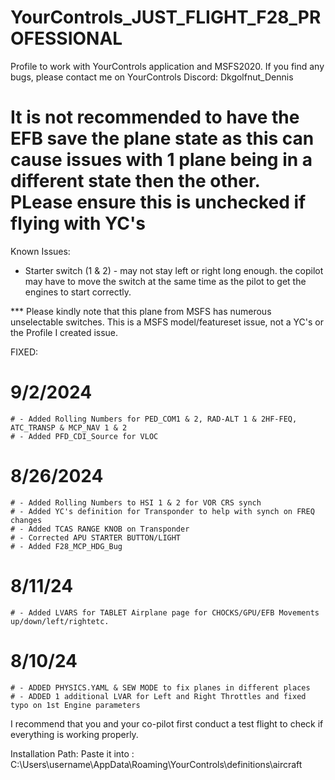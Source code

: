 # YourControls_JUST_FLIGHT_F28_PROFESSIONAL
Profile to work with YourControls application and MSFS2020. If you find any bugs, please contact me on YourControls Discord: Dkgolfnut_Dennis

# It is not recommended to have the EFB save the plane state as this can cause issues with 1 plane being in a different state then the  other. PLease ensure this is unchecked if flying with YC's 

Known Issues:
  - Starter switch (1 & 2) - may not stay left or right long enough. the copilot may have to move the switch at the same time as the pilot to get the engines to start correctly.  


*** Please kindly note that this plane from MSFS has numerous unselectable switches. This is a MSFS model/featureset issue, not a YC's or the Profile I created issue.

FIXED: 
   # 9/2/2024
    # - Added Rolling Numbers for PED_COM1 & 2, RAD-ALT 1 & 2HF-FEQ, ATC_TRANSP & MCP_NAV 1 & 2 
    # - Added PFD_CDI_Source for VLOC
   # 8/26/2024
    # - Added Rolling Numbers to HSI 1 & 2 for VOR CRS synch
    # - Added YC's definition for Transponder to help with synch on FREQ changes
    # - Added TCAS RANGE KNOB on Transponder
    # - Corrected APU STARTER BUTTON/LIGHT
    # - Added F28_MCP_HDG_Bug
  
   # 8/11/24
    # - Added LVARS for TABLET Airplane page for CHOCKS/GPU/EFB Movements up/down/left/rightetc. 
  
   #  8/10/24 
    # - ADDED PHYSICS.YAML & SEW MODE to fix planes in different places
    # - ADDED 1 additional LVAR for Left and Right Throttles and fixed typo on 1st Engine parameters 

I recommend that you and your co-pilot first conduct a test flight to check if everything is working properly.

Installation Path: Paste it into : C:\Users\username\AppData\Roaming\YourControls\definitions\aircraft
